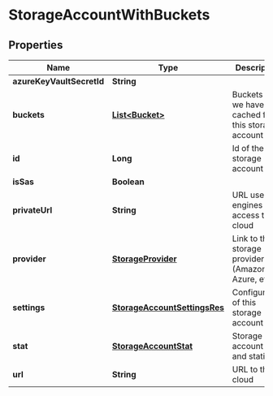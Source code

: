 
# StorageAccountWithBuckets

## Properties
Name | Type | Description | Notes
------------ | ------------- | ------------- | -------------
**azureKeyVaultSecretId** | **String** |  |  [optional]
**buckets** | [**List&lt;Bucket&gt;**](Bucket.md) | Buckets that we have cached for this storage account |  [optional]
**id** | **Long** | Id of the storage account |  [optional]
**isSas** | **Boolean** |  |  [optional]
**privateUrl** | **String** | URL used by engines to access the cloud |  [optional]
**provider** | [**StorageProvider**](StorageProvider.md) | Link to the storage provider (Amazon, Azure, etc) |  [optional]
**settings** | [**StorageAccountSettingsRes**](StorageAccountSettingsRes.md) | Configuration of this storage account |  [optional]
**stat** | [**StorageAccountStat**](StorageAccountStat.md) | Storage account state and statistics |  [optional]
**url** | **String** | URL to the cloud |  [optional]



